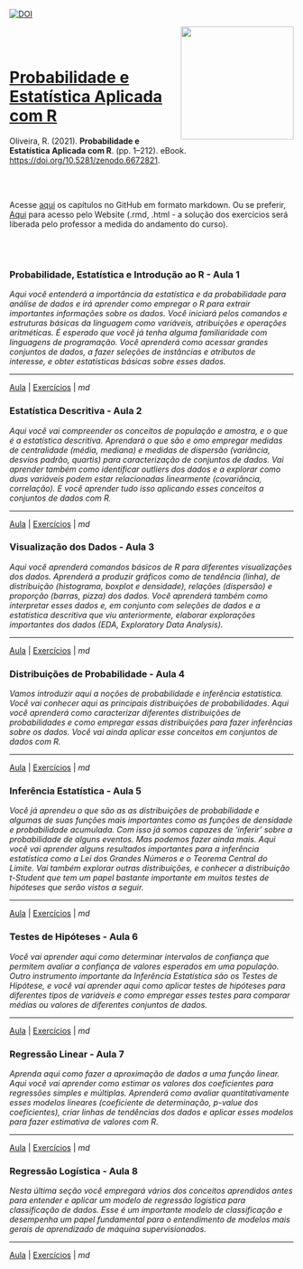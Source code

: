 [![DOI](https://zenodo.org/badge/DOI/10.5281/zenodo.6672821.svg)](https://doi.org/10.5281/zenodo.6672821)

<a href="url"><img src="http://meusite.mackenzie.br/rogerio/mackenzie_logo/UPM.2_horizontal_vermelho.jpg" align="right" width="200" ></a>

<br>

<br>

# [Probabilidade e Estatística Aplicada com R](https://github.com/Rogerio-mack/Probabilidade-Estatistica-Aplicada-R)

Oliveira, R. (2021). **Probabilidade e Estatística Aplicada com R**. (pp. 1–212). eBook. https://doi.org/10.5281/zenodo.6672821. 


<br> 

<br>

Acesse [aqui](https://github.com/Rogerio-mack/Probabilidade-Estatistica-Aplicada-R/blob/main/PEA_md.md) os capítulos no GitHub em formato markdown. Ou se preferir, [Aqui](http://meusite.mackenzie.br/rogerio/PEA/PEA.html) para acesso pelo Website (.rmd, .html - a solução dos exercícios será liberada pelo professor a medida do andamento do curso). 

<br>

<br>

### Probabilidade, Estatística e Introdução ao R - Aula 1

*Aqui você entenderá a importância da estatística e da probabilidade
para análise de dados e irá aprender como empregar o R para extrair
importantes informações sobre os dados. Você iniciará pelos comandos e
estruturas básicas da linguagem como variáveis, atribuições e operações
aritméticas. É esperado que você já tenha alguma familiaridade com
linguagens de programação. Você aprenderá como acessar grandes conjuntos
de dados, a fazer seleções de instâncias e atributos de interesse, e
obter estatísticas básicas sobre esses dados.*

------------------------------------------------------------------------

[Aula](PEA_Aula1.md) | [Exercícios](PEA_Aula1_exercicios.md) | *md*

### Estatística Descritiva - Aula 2

*Aqui você vai compreender os conceitos de população e amostra, e o que
é a estatística descritiva. Aprendará o que são e omo empregar medidas
de centralidade (média, mediana) e medidas de dispersão (variância,
desvios padrão, quartis) para caracterização de conjuntos de dados. Vai
aprender também como identificar outliers dos dados e a explorar como
duas variáveis podem estar relacionadas linearmente (covariância,
correlação). E você aprender tudo isso aplicando esses conceitos a
conjuntos de dados com R.*

------------------------------------------------------------------------

[Aula](PEA_Aula2.md) | [Exercícios](PEA_Aula2_exercicios.md) | *md*

### Visualização dos Dados - Aula 3

*Aqui você aprenderá comandos básicos de R para diferentes visualizações
dos dados. Aprenderá a produzir gráficos como de tendência (linha), de
distribuição (histograma, boxplot e densidade), relações (dispersão) e
proporção (barras, pizza) dos dados. Você aprenderá também como
interpretar esses dados e, em conjunto com seleções de dados e a
estatística descritiva que viu anteriormente, elaborar explorações
importantes dos dados (EDA, Exploratory Data Analysis).*

------------------------------------------------------------------------

[Aula](PEA_Aula3.md) | [Exercícios](PEA_Aula3_exercicios.md) | *md*

### Distribuições de Probabilidade - Aula 4

*Vamos introduzir aqui a noções de probabilidade e inferência
estatística. Você vai conhecer aqui as principais distribuições de
probabilidades. Aqui você aprenderá como caracterizar diferentes
distribuições de probabilidades e como empregar essas distribuições para
fazer inferências sobre os dados. Você vai ainda aplicar esse conceitos
em conjuntos de dados com R.*

------------------------------------------------------------------------

[Aula](PEA_Aula4.md) | [Exercícios](PEA_Aula4_exercicios.md) | *md*

### Inferência Estatística - Aula 5

*Você já aprendeu o que são as as distribuições de probabilidade e
algumas de suas funções mais importantes como as funções de densidade e
probabilidade acumulada. Com isso já somos capazes de ‘inferir’ sobre a
probabilidade de alguns eventos. Mas podemos fazer ainda mais. Aqui você
vai aprender alguns resultados importantes para a inferência estatística
como a Lei dos Grandes Números e o Teorema Central do Limite. Vai também
explorar outras distribuições, e conhecer a distribuição t-Student que
tem um papel bastante importante em muitos testes de hipóteses que serão
vistos a seguir.*

------------------------------------------------------------------------

[Aula](PEA_Aula5.md) | [Exercícios](PEA_Aula5_exercicios.md) | *md*

### Testes de Hipóteses - Aula 6

*Você vai aprender aqui como determinar intervalos de confiança que
permitem avaliar a confiança de valores esperados em uma população.
Outro instrumento importante da Inferência Estatística são os Testes de
Hipótese, e você vai aprender aqui como aplicar testes de hipóteses para
diferentes tipos de variáveis e como empregar esses testes para comparar
médias ou valores de diferentes conjuntos de dados.*

------------------------------------------------------------------------

[Aula](PEA_Aula6.md) | [Exercícios](PEA_Aula6_exercicios.md) | *md*

### Regressão Linear - Aula 7

*Aprenda aqui como fazer a aproximação de dados a uma função linear.
Aqui você vai aprender como estimar os valores dos coeficientes para
regressões simples e múltiplas. Aprenderá como avaliar quantitativamente
esses modelos lineares (coeficiente de determinação, p-value dos
coeficientes), criar linhas de tendências dos dados e aplicar esses
modelos para fazer estimativa de valores com R.*

------------------------------------------------------------------------

[Aula](PEA_Aula7.md) | [Exercícios](PEA_Aula7_exercicios.md) | *md*

### Regressão Logística - Aula 8

*Nesta última seção você empregará vários dos conceitos aprendidos antes
para entender e aplicar um modelo de regressão logística para
classificação de dados. Esse é um importante modelo de classificação e
desempenha um papel fundamental para o entendimento de modelos mais
gerais de aprendizado de máquina supervisionados.*

------------------------------------------------------------------------

[Aula](PEA_Aula8.md) | [Exercícios](PEA_Aula8_exercicios.md) | *md*
